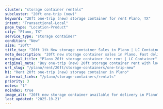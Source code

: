 ```yaml
---
cluster: "storage container rentals"
subcluster: "20ft one-trip (new)"
keyword: "20ft one-trip (new) storage container for rent Plano, TX"
intent: "Transactional-Local"
page_type: "Location-Product"
city: "Plano, TX"
service_type: "storage container"
condition: "New"
size: "20ft"
title_tag: "20ft 1tk New storage container Sales in Plano | LC Container"
meta_description: "20ft new storage container sales in Plano. Fast delivery, competitive pricing. Serving storage containers area. Quote ID: U03. Call (214) 524-4168 for your free quote today."
original_title: "Plano 20ft storage container for rent | LC Container"
original_meta: "Buy one-trip (new) 20ft storage container rent with local delivery in Plano, TX. LC Container — local Since 2003. Request a fast quote today."
url_slug: "/plano/rent/20ft/storage-containers/one-trip-new"
h1: "Rent 20ft one-trip (new) storage container in Plano"
internal_links: "/plano/storage-containers/rentals"
priority: 3
notes: "1"
noindex: true
image_alt: "20ft new storage container available for delivery in Plano"
last_updated: "2025-10-21"
---
```


<!-- TODO: Add unique city/inventory copy, images, and internal links here. -->
